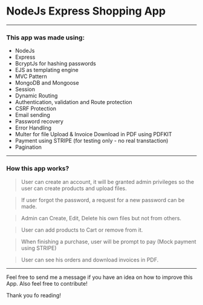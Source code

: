 # NodeJs Express Shopping App

---

### This app was made using:
- NodeJs
- Express
- BcryptJs for hashing passwords
- EJS as templating engine
- MVC Pattern
- MongoDB and Mongoose
- Session
- Dynamic Routing
- Authentication, validation and Route protection
- CSRF Protection
- Email sending
- Password recovery
- Error Handling
- Multer for file Upload & Invoice Download in PDF using PDFKIT
- Payment using STRIPE (for testing only - no real transtaction)
- Pagination

---

### How this app works?

> User can create an account, it will be granted admin privileges so the user can create products and upload files.

> If user forgot the password, a request for a new password can be made.

> Admin can Create, Edit, Delete his own files but not from others.

> User can add products to Cart or remove from it.

> When finishing a purchase, user will be prompt to pay (Mock payment using STRIPE)

> User can see his orders and download invoices in PDF.

---

Feel free to send me a message if you have an idea on how to improve this App.
Also feel free to contribute!

Thank you fo reading!


